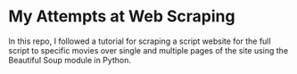 # My Attempts at Web Scraping
In this repo, I followed a tutorial for scraping a script website for the full script to specific movies over single and multiple pages of the site using the Beautiful Soup module in Python.
